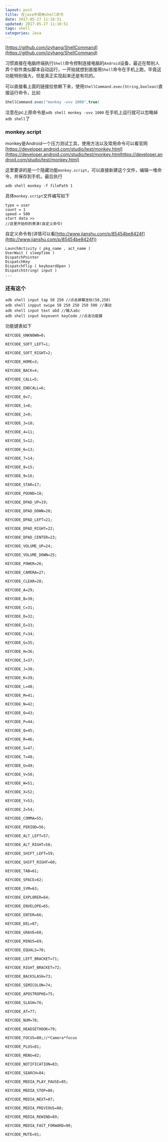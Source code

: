 ```yaml
---
layout: post
title: 在java中调用shell命令
date: 2017-05-27 11:18:51
updated: 2017-05-27 11:18:51
tags: shell
categories: Java
---
```


[https://github.com/izyhang/ShellCommand](https://github.com/izyhang/ShellCommand)

<!-- More -->

习惯直接在电脑终端执行`Shell`命令控制连接电脑的`Android`设备，最近在帮别人弄个软件类似脚本自动运行，一开始就想到直接用`Shell`命令在手机上跑，毕竟这功能特别强大，但是真正实现起来还是有坑的。

可以直接看上面的链接拉依赖下来，使用`ShellCommand.exec(String,boolean)`直接运行命令，比如
``` java
ShellCommand.exec("monkey -vvv 1000",true)
```
注意在pc上原命令是`adb shell monkey -vvv 1000`
在手机上运行就可以忽略掉`adb shell`了

### monkey.script
monkey是Android一个压力测试工具，使用方法以及常用命令可以看官网[https://developer.android.com/studio/test/monkey.html](https://developer.android.com/studio/test/monkey.htmlhttps://developer.android.com/studio/test/monkey.html)

这里要讲的是一个隐藏功能`monkey.script`，可以直接新建这个文件，编辑一堆命令，并保存到手机，最后执行
```
adb shell monkey -f filePath 1
```

具体`monkey.script`文件编写如下
```
type = user
count = 1
speed = 500
start data >>
//这里开始你的表演(自定义命令)
```
自定义命令有(详情可以看[http://www.jianshu.com/p/85454be8424f](http://www.jianshu.com/p/85454be8424f))
```
LaunchActivity ( pkg_name , act_name )
UserWait ( sleepTime )
DispatchPointer
DispatchKey
DispatchFlip ( keyboardOpen )
DispatchString( input )
...
```

### 还有这个
```
adb shell input tap 50 250 //点击屏幕坐标(50,250)
adb shell inpput swipe 50 250 250 250 500 //滑动
adb shell input text abd //输入abc
adb shell input keyevent keyCode //点击功能键
```
功能键表如下
```
KEYCODE_UNKNOWN=0;     

KEYCODE_SOFT_LEFT=1;     

KEYCODE_SOFT_RIGHT=2;     

KEYCODE_HOME=3;     

KEYCODE_BACK=4;     

KEYCODE_CALL=5;     

KEYCODE_ENDCALL=6;     

KEYCODE_0=7;     

KEYCODE_1=8;     

KEYCODE_2=9;     

KEYCODE_3=10;     

KEYCODE_4=11;     

KEYCODE_5=12;     

KEYCODE_6=13;     

KEYCODE_7=14;     

KEYCODE_8=15;     

KEYCODE_9=16;     

KEYCODE_STAR=17;     

KEYCODE_POUND=18;     

KEYCODE_DPAD_UP=19;     

KEYCODE_DPAD_DOWN=20;     

KEYCODE_DPAD_LEFT=21;     

KEYCODE_DPAD_RIGHT=22;     

KEYCODE_DPAD_CENTER=23;     

KEYCODE_VOLUME_UP=24;     

KEYCODE_VOLUME_DOWN=25;     

KEYCODE_POWER=26;     

KEYCODE_CAMERA=27;     

KEYCODE_CLEAR=28;     

KEYCODE_A=29;     

KEYCODE_B=30;     

KEYCODE_C=31;     

KEYCODE_D=32;     

KEYCODE_E=33;     

KEYCODE_F=34;     

KEYCODE_G=35;     

KEYCODE_H=36;     

KEYCODE_I=37;     

KEYCODE_J=38;     

KEYCODE_K=39;     

KEYCODE_L=40;     

KEYCODE_M=41;     

KEYCODE_N=42;     

KEYCODE_O=43;     

KEYCODE_P=44;     

KEYCODE_Q=45;     

KEYCODE_R=46;     

KEYCODE_S=47;     

KEYCODE_T=48;     

KEYCODE_U=49;     

KEYCODE_V=50;     

KEYCODE_W=51;     

KEYCODE_X=52;     

KEYCODE_Y=53;     

KEYCODE_Z=54;     

KEYCODE_COMMA=55;     

KEYCODE_PERIOD=56;     

KEYCODE_ALT_LEFT=57;     

KEYCODE_ALT_RIGHT=58;     

KEYCODE_SHIFT_LEFT=59;     

KEYCODE_SHIFT_RIGHT=60;     

KEYCODE_TAB=61;     

KEYCODE_SPACE=62;     

KEYCODE_SYM=63;     

KEYCODE_EXPLORER=64;     

KEYCODE_ENVELOPE=65;     

KEYCODE_ENTER=66;     

KEYCODE_DEL=67;     

KEYCODE_GRAVE=68;     

KEYCODE_MINUS=69;     

KEYCODE_EQUALS=70;     

KEYCODE_LEFT_BRACKET=71;     

KEYCODE_RIGHT_BRACKET=72;     

KEYCODE_BACKSLASH=73;     

KEYCODE_SEMICOLON=74;     

KEYCODE_APOSTROPHE=75;     

KEYCODE_SLASH=76;     

KEYCODE_AT=77;     

KEYCODE_NUM=78;     

KEYCODE_HEADSETHOOK=79;     

KEYCODE_FOCUS=80;//*Camera*focus     

KEYCODE_PLUS=81;     

KEYCODE_MENU=82;     

KEYCODE_NOTIFICATION=83;     

KEYCODE_SEARCH=84;     

KEYCODE_MEDIA_PLAY_PAUSE=85;     

KEYCODE_MEDIA_STOP=86;     

KEYCODE_MEDIA_NEXT=87;     

KEYCODE_MEDIA_PREVIOUS=88;     

KEYCODE_MEDIA_REWIND=89;     

KEYCODE_MEDIA_FAST_FORWARD=90;     

KEYCODE_MUTE=91;
```
